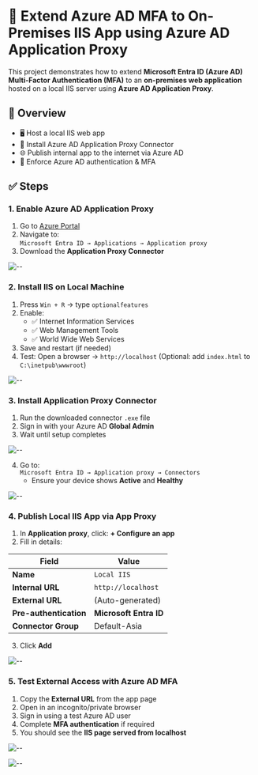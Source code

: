 # 🔐 Extend Azure AD MFA to On-Premises IIS App using Azure AD Application Proxy

This project demonstrates how to extend **Microsoft Entra ID (Azure AD) Multi-Factor Authentication (MFA)** to an **on-premises web application** hosted on a local IIS server using **Azure AD Application Proxy**.


## 📌 Overview

- 🖥️ Host a local IIS web app
- 🔌 Install Azure AD Application Proxy Connector
- 🌐 Publish internal app to the internet via Azure AD
- 👥 Enforce Azure AD authentication & MFA

## ✅ Steps

### 1. Enable Azure AD Application Proxy

1. Go to [Azure Portal](https://portal.azure.com)
2. Navigate to:  
   `Microsoft Entra ID → Applications → Application proxy`
3. Download the **Application Proxy Connector**

![--](img/dwn.png)

### 2. Install IIS on Local Machine

1. Press `Win + R` → type `optionalfeatures`
2. Enable:
   - ✅ Internet Information Services
   - ✅ Web Management Tools
   - ✅ World Wide Web Services
3. Save and restart (if needed)
4. Test: Open a browser → `http://localhost`
(Optional: add `index.html` to `C:\inetpub\wwwroot`)

![--](img/Wft.png)

### 3. Install Application Proxy Connector

1. Run the downloaded connector `.exe` file
2. Sign in with your Azure AD **Global Admin**
3. Wait until setup completes

![--](img/connector.png)

4. Go to:  
   `Microsoft Entra ID → Application proxy → Connectors`
   - Ensure your device shows **Active** and **Healthy**

![--](img/healthy.png)

### 4. Publish Local IIS App via App Proxy

1. In **Application proxy**, click: **+ Configure an app**
2. Fill in details:

| Field | Value |
|-------|-------|
| **Name** | `Local IIS` |
| **Internal URL** | `http://localhost` |
| **External URL** | (Auto-generated) |
| **Pre-authentication** | **Microsoft Entra ID** |
| **Connector Group** | Default-Asia |

3. Click **Add**

![--](img/setup.png)

### 5. Test External Access with Azure AD MFA

1. Copy the **External URL** from the app page
2. Open in an incognito/private browser
3. Sign in using a test Azure AD user
4. Complete **MFA authentication** if required
5. You should see the **IIS page served from localhost**

![--](img/sign.png)

![--](img/op.png)